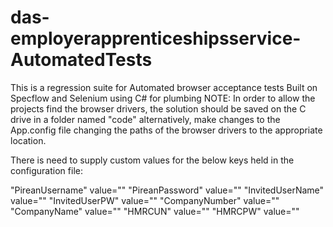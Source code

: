 # das-employerapprenticeshipsservice-AutomatedTests
This is a regression suite for Automated browser acceptance tests
Built on Specflow and Selenium using C# for plumbing 
NOTE: In order to allow the projects find the browser drivers, the solution should be saved on the C drive in a folder named "code"
alternatively, make changes to the App.config file changing the paths of the browser drivers to the appropriate location.

There is need to supply custom values for the below keys held in the configuration file:

"PireanUsername" value=""
"PireanPassword" value=""
"InvitedUserName" value=""
"InvitedUserPW" value=""
"CompanyNumber" value=""
"CompanyName" value=""
"HMRCUN" value=""
"HMRCPW" value=""
